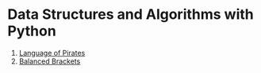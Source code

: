 # Data Structures and Algorithms with Python

1. [Language of Pirates](https://github.com/iampujan/problemsolving/tree/master/language%20of%20pirates)
2. [Balanced Brackets](https://github.com/iampujan/problemsolving/tree/master/balanced_brackets)
